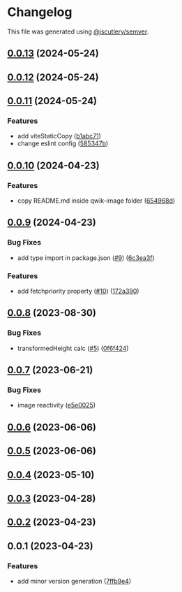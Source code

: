# Changelog

This file was generated using [@jscutlery/semver](https://github.com/jscutlery/semver).

## [0.0.13](https://github.com/QwikDev/qwik-image/compare/qwik-image-0.0.12...qwik-image-0.0.13) (2024-05-24)



## [0.0.12](https://github.com/QwikDev/qwik-image/compare/qwik-image-0.0.11...qwik-image-0.0.12) (2024-05-24)



## [0.0.11](https://github.com/QwikDev/qwik-image/compare/qwik-image-0.0.10...qwik-image-0.0.11) (2024-05-24)


### Features

* add viteStaticCopy ([b1abc71](https://github.com/QwikDev/qwik-image/commit/b1abc71f2937858800c1c45a34501e5c1437fab5))
* change eslint config ([585347b](https://github.com/QwikDev/qwik-image/commit/585347b79935e1924cc4ab2fb958f07adcc2a086))



## [0.0.10](https://github.com/qwikdev/qwik-image/compare/qwik-image-0.0.9...qwik-image-0.0.10) (2024-04-23)

### Features

- copy README.md inside qwik-image folder ([654968d](https://github.com/qwikdev/qwik-image/commit/654968daf875fae94b3170638f3f88269e9f4d6e))

## [0.0.9](https://github.com/qwikdev/qwik-image/compare/qwik-image-0.0.8...qwik-image-0.0.9) (2024-04-23)

### Bug Fixes

- add type import in package.json ([#9](https://github.com/qwikdev/qwik-image/issues/9)) ([6c3ea3f](https://github.com/qwikdev/qwik-image/commit/6c3ea3f07be47c7fd21b9091ca3672b477f98df6))

### Features

- add fetchpriority property ([#10](https://github.com/qwikdev/qwik-image/issues/10)) ([172a390](https://github.com/qwikdev/qwik-image/commit/172a390a238c79f80115b660b08cca8d2b484b30))

## [0.0.8](https://github.com/qwikdev/qwik-image/compare/qwik-image-0.0.7...qwik-image-0.0.8) (2023-08-30)

### Bug Fixes

- transformedHeight calc ([#5](https://github.com/qwikdev/qwik-image/issues/5)) ([0f6f424](https://github.com/qwikdev/qwik-image/commit/0f6f424e2eb73c20945bcd0a1a24a4474806c45f))

## [0.0.7](https://github.com/qwikdev/qwik-image/compare/qwik-image-0.0.6...qwik-image-0.0.7) (2023-06-21)

### Bug Fixes

- image reactivity ([e5e0025](https://github.com/qwikdev/qwik-image/commit/e5e002545727dd87e894d349b34158a629dc8f58))

## [0.0.6](https://github.com/qwikdev/qwik-image/compare/qwik-image-0.0.5...qwik-image-0.0.6) (2023-06-06)

## [0.0.5](https://github.com/qwikdev/qwik-image/compare/qwik-image-0.0.4...qwik-image-0.0.5) (2023-06-06)

## [0.0.4](https://github.com/qwikdev/qwik-image/compare/qwik-image-0.0.3...qwik-image-0.0.4) (2023-05-10)

## [0.0.3](https://github.com/qwikdev/qwik-image/compare/qwik-image-0.0.2...qwik-image-0.0.3) (2023-04-28)

## [0.0.2](https://github.com/qwikdev/qwik-image/compare/qwik-image-0.0.1...qwik-image-0.0.2) (2023-04-23)

## 0.0.1 (2023-04-23)

### Features

- add minor version generation ([7ffb9e4](https://github.com/qwikdev/qwik-image/commit/7ffb9e45691741b56a9e44ecf73149a3dd7be6a9))
